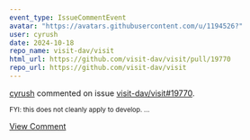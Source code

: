 ```yaml
---
event_type: IssueCommentEvent
avatar: "https://avatars.githubusercontent.com/u/1194526?"
user: cyrush
date: 2024-10-18
repo_name: visit-dav/visit
html_url: https://github.com/visit-dav/visit/pull/19770
repo_url: https://github.com/visit-dav/visit
---
```


<a href='https://github.com/cyrush' target='_blank'>cyrush</a> commented on issue <a href='https://github.com/visit-dav/visit/pull/19770' target='_blank'>visit-dav/visit#19770</a>.

<small>FYI: this does not cleanly apply to develop....</small>

<a href='https://github.com/visit-dav/visit/pull/19770' target='_blank'>View Comment</a>
